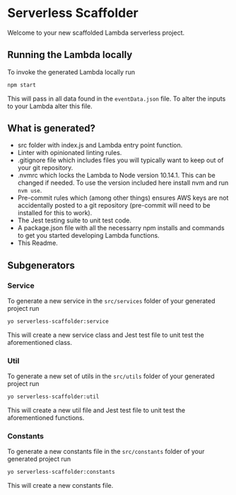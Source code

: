 # Serverless Scaffolder
Welcome to your new scaffolded Lambda serverless project.

## Running the Lambda locally
To invoke the generated Lambda locally run
```bash
npm start
```
This will pass in all data found in the `eventData.json` file. To alter the inputs to your Lambda alter this file.

## What is generated?
- src folder with index.js and Lambda entry point function.
- Linter with opinionated linting rules.
- .gitignore file which includes files you will typically want to keep out of your git repository.
- .nvmrc which locks the Lambda to Node version 10.14.1. This can be changed if needed. To use the version included here install nvm and run `nvm use`.
- Pre-commit rules which (among other things) ensures AWS keys are not accidentally posted to a git repository (pre-commit will need to be installed for this to work).
- The Jest testing suite to unit test code.
- A package.json file with all the necessarry npm installs and commands to get you started developing Lambda functions.
- This Readme.

## Subgenerators

### Service
To generate a new service in the `src/services` folder of your generated project run
```bash
yo serverless-scaffolder:service
```
This will create a new service class and Jest test file to unit test the aforementioned class.

### Util
To generate a new set of utils in the `src/utils` folder of your generated project run
```bash
yo serverless-scaffolder:util
```
This will create a new util file and Jest test file to unit test the aforementioned functions.

### Constants
To generate a new constants file in the `src/constants` folder of your generated project run
```bash
yo serverless-scaffolder:constants
```
This will create a new constants file.